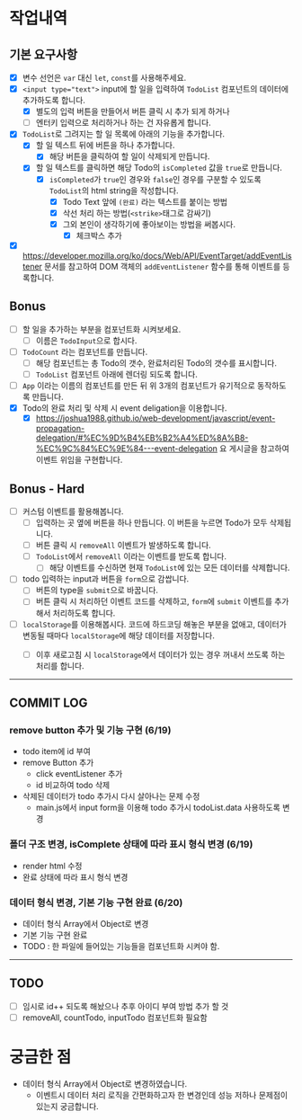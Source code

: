# 작업내역 
## 기본 요구사항

- [x] 변수 선언은 `var` 대신 `let`, `const`를 사용해주세요.
- [x] `<input type="text">` input에 할 일을 입력하여 `TodoList` 컴포넌트의 데이터에 추가하도록 합니다.
  - [x] 별도의 입력 버튼을 만들어서 버튼 클릭 시 추가 되게 하거나
  - [ ] 엔터키 입력으로 처리하거나 하는 건 자유롭게 합니다.
- [x] `TodoList`로 그려지는 할 일 목록에 아래의 기능을 추가합니다.
  - [x] 할 일 텍스트 뒤에 버튼을 하나 추가합니다. 
    - [x] 해당 버튼을 클릭하여 할 일이 삭제되게 만듭니다.
  - [x] 할 일 텍스트를 클릭하면 해당 Todo의 `isCompleted` 값을 `true`로 만듭니다.
    - [x] `isCompleted`가 `true`인 경우와 `false`인 경우를 구분할 수 있도록 `TodoList`의 html string을 작성합니다.
      - [x] Todo Text 앞에 `(완료)` 라는 텍스트를 붙이는 방법
      - [x] 삭선 처리 하는 방법(`<strike>`태그로 감싸기)
      - [x] 그외 본인이 생각하기에 좋아보이는 방법을 써봅시다.
        - [x] 체크박스 추가 
- [x] https://developer.mozilla.org/ko/docs/Web/API/EventTarget/addEventListener 문서를 참고하여 DOM 객체의 `addEventListener` 함수를 통해 이벤트를 등록합니다.

## Bonus

- [ ] 할 일을 추가하는 부분을 컴포넌트화 시켜보세요.
  - [ ] 이름은 `TodoInput`으로 합시다.
- [ ] `TodoCount` 라는 컴포넌트를 만듭니다.
  - [ ] 해당 컴포넌트는 총 Todo의 갯수, 완료처리된 Todo의 갯수를 표시합니다.
  - [ ] `TodoList` 컴포넌트 아래에 렌더링 되도록 합니다.
- [ ] `App` 이라는 이름의 컴포넌트를 만든 뒤 위 3개의 컴포넌트가 유기적으로 동작하도록 만듭니다.
- [x] Todo의 완료 처리 및 삭제 시 event deligation을 이용합니다.
  - [x] https://joshua1988.github.io/web-development/javascript/event-propagation-delegation/#%EC%9D%B4%EB%B2%A4%ED%8A%B8-%EC%9C%84%EC%9E%84---event-delegation 요 게시글을 참고하여 이벤트 위임을 구현합니다.

## Bonus - Hard

- [ ] 커스텀 이벤트를 활용해봅니다.
  - [ ] 입력하는 곳 옆에 버튼을 하나 만듭니다. 이 버튼을 누르면 Todo가 모두 삭제됩니다.
  - [ ] 버튼 클릭 시 `removeAll` 이벤트가 발생하도록 합니다.
  - [ ] `TodoList`에서 `removeAll` 이라는 이벤트를 받도록 합니다.
    - [ ] 해당 이벤트를 수신하면 현재 `TodoList`에 있는 모든 데이터를 삭제합니다.
- [ ] todo 입력하는 input과 버튼을 `form`으로 감쌉니다.
  - [ ] 버튼의 type을 `submit`으로 바꿉니다.
  - [ ] 버튼 클릭 시 처리하던 이벤트 코드를 삭제하고, `form`에 `submit` 이벤트를 추가해서 처리하도록 합니다.
- [ ] `localStorage`를 이용해봅시다. 코드에 하드코딩 해놓은 부분을 없애고, 데이터가 변동될 때마다 `localStorage`에 해당 데이터를 저장합니다.
  - [ ] 이후 새로고침 시 `localStorage`에서 데이터가 있는 경우 꺼내서 쓰도록 하는 처리를 합니다.


---

## COMMIT LOG

### remove button 추가 및 기능 구현 (6/19)
- todo item에 id 부여 
- remove Button 추가  
  - click eventListener 추가 
  - id 비교하여 todo 삭제 
- 삭제된 데이터가 todo 추가시 다시 살아나는 문제 수정 
  - main.js에서 input form을 이용해 todo 추가시 todoList.data 사용하도록 변경 

### 폴더 구조 변경, isComplete 상태에 따라 표시 형식 변경 (6/19)
- render html 수정
- 완료 상태에 따라 표시 형식 변경 

### 데이터 형식 변경, 기본 기능 구현 완료 (6/20)
- 데이터 형식 Array에서 Object로 변경
- 기본 기능 구현 완료  
- TODO : 한 파일에 들어있는 기능들을 컴포넌트화 시켜야 함. 

---

## TODO 
- [ ] 임시로 id++ 되도록 해놨으나 추후 아이디 부여 방법 추가 할 것 
- [ ] removeAll, countTodo, inputTodo 컴포넌트화 필요함

# 궁금한 점 
- 데이터 형식 Array에서 Object로 변경하였습니다. 
  - 이벤트시 데이터 처리 로직을 간편화하고자 한 변경인데 성능 저하나 문제점이 있는지 궁금합니다. 


